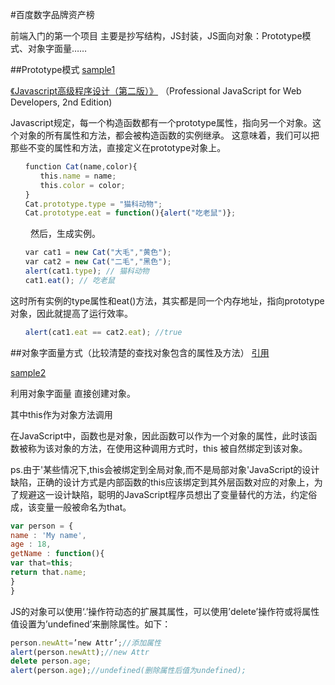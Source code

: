 #百度数字品牌资产榜

前端入门的第一个项目
主要是抄写结构，JS封装，JS面向对象：Prototype模式、对象字面量……

##Prototype模式
[sample1](https://github.com/Sanchez3/MyProject/blob/master/BaiduList/sample1.js)

 [《Javascript高级程序设计（第二版）》](http://www.wrox.com/WileyCDA/WroxTitle/Professional-JavaScript-for-Web-Developers-2nd-Edition.productCd-047022780X.html "Title")
（Professional JavaScript for Web Developers, 2nd Edition)

Javascript规定，每一个构造函数都有一个prototype属性，指向另一个对象。这个对象的所有属性和方法，都会被构造函数的实例继承。
这意味着，我们可以把那些不变的属性和方法，直接定义在prototype对象上。
```js
　　function Cat(name,color){
　　　　this.name = name;
　　　　this.color = color;
　　}
　　Cat.prototype.type = "猫科动物";
　　Cat.prototype.eat = function(){alert("吃老鼠")};
```
　　
然后，生成实例。
```js
　　var cat1 = new Cat("大毛","黄色");
　　var cat2 = new Cat("二毛","黑色");
　　alert(cat1.type); // 猫科动物
　　cat1.eat(); // 吃老鼠
```
这时所有实例的type属性和eat()方法，其实都是同一个内存地址，指向prototype对象，因此就提高了运行效率。

```js
　　alert(cat1.eat == cat2.eat); //true
```

##对象字面量方式（比较清楚的查找对象包含的属性及方法）
 [引用](http://www.cnblogs.com/gaojun/archive/2013/10/24/3386552.html "Title")

[sample2](https://github.com/Sanchez3/MyProject/blob/master/BaiduList/sample2.js)

利用对象字面量 直接创建对象。

其中this作为对象方法调用

在JavaScript中，函数也是对象，因此函数可以作为一个对象的属性，此时该函数被称为该对象的方法，在使用这种调用方式时，this 被自然绑定到该对象。

ps.由于'某些情况下,this会被绑定到全局对象,而不是局部对象'JavaScript的设计缺陷，正确的设计方式是内部函数的this应该绑定到其外层函数对应的对象上，为了规避这一设计缺陷，聪明的JavaScript程序员想出了变量替代的方法，约定俗成，该变量一般被命名为that。

```js
var person = {
name : 'My name',
age : 18,
getName : function(){
var that=this;
return that.name;
}
}
```
JS的对象可以使用‘.’操作符动态的扩展其属性，可以使用’delete’操作符或将属性值设置为’undefined’来删除属性。如下：
```js
person.newAtt=’new Attr’;//添加属性
alert(person.newAtt);//new Attr
delete person.age;
alert(person.age);//undefined(删除属性后值为undefined);
```
